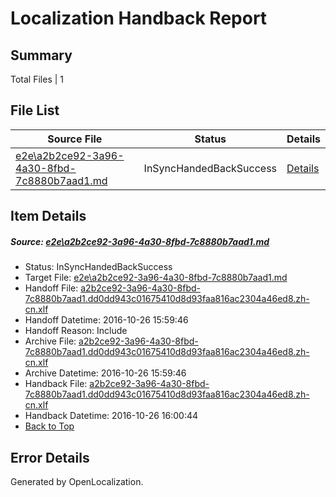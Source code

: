 # <a name='report-top'></a> Localization Handback Report

## Summary
 Total Files | 1

## File List
 Source File | Status | Details 
 ----------- | ------ | ------- 
 [e2e\a2b2ce92-3a96-4a30-8fbd-7c8880b7aad1.md](https://github.com/OpenLocalizationTestOrg/ol-test0/blob/c20f9943cff92b823681514fe4fe02c70c3a9c41/e2e/a2b2ce92-3a96-4a30-8fbd-7c8880b7aad1.md) | InSyncHandedBackSuccess | [Details](#8e2ad16cbdccaefc0b0126a8d0c719a686405f1a6)

## Item Details
##### <a name='8e2ad16cbdccaefc0b0126a8d0c719a686405f1a6'></a> Source: [e2e\a2b2ce92-3a96-4a30-8fbd-7c8880b7aad1.md](https://github.com/OpenLocalizationTestOrg/ol-test0/blob/c20f9943cff92b823681514fe4fe02c70c3a9c41/e2e/a2b2ce92-3a96-4a30-8fbd-7c8880b7aad1.md)
* Status: InSyncHandedBackSuccess
* Target File: [e2e\a2b2ce92-3a96-4a30-8fbd-7c8880b7aad1.md](https://github.com/OpenLocalizationTestOrg/ol-test0-zhcn/blob/e4730db275cedf3a4e28dff00115c36c647f0862/e2e/a2b2ce92-3a96-4a30-8fbd-7c8880b7aad1.md)
* Handoff File: [a2b2ce92-3a96-4a30-8fbd-7c8880b7aad1.dd0dd943c01675410d8d93faa816ac2304a46ed8.zh-cn.xlf](https://github.com/OpenLocalizationTestOrg/ol-test0-handoff/blob/a1bcc937e3a57b8faa5141786a800e050c41be90/ol-handoff/OpenLocalizationTestOrg/ol-test0-zhcn/shujia/ht/a2b2ce92-3a96-4a30-8fbd-7c8880b7aad1.dd0dd943c01675410d8d93faa816ac2304a46ed8.zh-cn.xlf)
* Handoff Datetime: 2016-10-26 15:59:46
* Handoff Reason: Include
* Archive File: [a2b2ce92-3a96-4a30-8fbd-7c8880b7aad1.dd0dd943c01675410d8d93faa816ac2304a46ed8.zh-cn.xlf](https://github.com/OpenLocalizationTestOrg/ol-test0-handoff/blob/c85d1b20ed77fed06fcf4f785b46fc83d384ab56/ol-archive/OpenLocalizationTestOrg/ol-test0-zhcn/shujia/ht/a2b2ce92-3a96-4a30-8fbd-7c8880b7aad1.dd0dd943c01675410d8d93faa816ac2304a46ed8.zh-cn.xlf)
* Archive Datetime: 2016-10-26 15:59:46
* Handback File: [a2b2ce92-3a96-4a30-8fbd-7c8880b7aad1.dd0dd943c01675410d8d93faa816ac2304a46ed8.zh-cn.xlf](https://github.com/OpenLocalizationTestOrg/ol-test0-handback/blob/3ad24c68fccf750432a18cb12e22787d7b8dbeb0/ol-handback/OpenLocalizationTestOrg/ol-test0-zhcn/shujia/ht/a2b2ce92-3a96-4a30-8fbd-7c8880b7aad1.dd0dd943c01675410d8d93faa816ac2304a46ed8.zh-cn.xlf)
* Handback Datetime: 2016-10-26 16:00:44
* [Back to Top](#report-top)


## Error Details

Generated by OpenLocalization.
